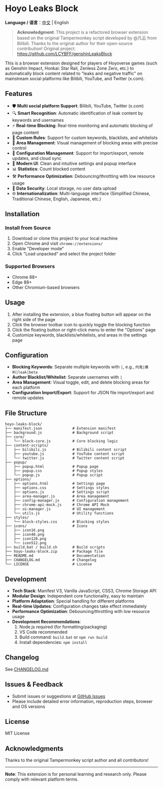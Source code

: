 # Hoyo Leaks Block

**Language / 语言**：[中文](README.md) | English

> **Acknowledgment**: This project is a refactored browser extension based on the original Tampermonkey script developed by @凡云 from Bilibili. Thanks to the original author for their open-source contribution! Original project: https://github.com/LCYBFF/genshinLeaksBlock

This is a browser extension designed for players of Hoyoverse games (such as Genshin Impact, Honkai: Star Rail, Zenless Zone Zero, etc.) to automatically block content related to "leaks and negative traffic" on mainstream social platforms like Bilibili, YouTube, and Twitter (x.com).

## Features

- 🛡️ **Multi social platform Support**: Bilibili, YouTube, Twitter (x.com)
- 🔍 **Smart Recognition**: Automatic identification of leak content by keywords and usernames
- ⚡ **Real-time Blocking**: Real-time monitoring and automatic blocking of page content
- 📝 **Custom Rules**: Support for custom keywords, blacklists, and whitelists
- 🎯 **Area Management**: Visual management of blocking areas with precise control
- 💾 **Configuration Management**: Support for import/export, remote updates, and cloud sync
- 🎨 **Modern UI**: Clean and intuitive settings and popup interface
- 📊 **Statistics**: Count blocked content
- 🛠️ **Performance Optimization**: Debouncing/throttling with low resource usage
- 🔐 **Data Security**: Local storage, no user data upload
- 🌐 **Internationalization**: Multi-language interface (Simplified Chinese, Traditional Chinese, English, Japanese, etc.)

## Installation

### Install from Source

1. Download or clone this project to your local machine
2. Open Chrome and visit `chrome://extensions/`
3. Enable "Developer mode"
4. Click "Load unpacked" and select the project folder

### Supported Browsers

- Chrome 88+
- Edge 88+
- Other Chromium-based browsers

## Usage

1. After installing the extension, a blue floating button will appear on the right side of the page
2. Click the browser toolbar icon to quickly toggle the blocking function
3. Click the floating button or right-click menu to enter the "Options" page
4. Customize keywords, blacklists/whitelists, and areas in the settings page

## Configuration

- **Blocking Keywords**: Separate multiple keywords with `|`, e.g., `内鬼|爆料|leak|beta`
- **Author Blacklist/Whitelist**: Separate usernames with `|`
- **Area Management**: Visual toggle, edit, and delete blocking areas for each platform
- **Configuration Import/Export**: Support for JSON file import/export and remote updates

## File Structure

```
hoyo-leaks-block/
├── manifest.json              # Extension manifest
├── background.js              # Background script
├── core/
│   └── block-core.js          # Core blocking logic
├── content-scripts/
│   ├── bilibili.js            # Bilibili content script
│   ├── youtube.js             # YouTube content script
│   └── twitter.js             # Twitter content script
├── popup/
│   ├── popup.html             # Popup page
│   ├── popup.css              # Popup styles
│   └── popup.js               # Popup script
├── options/
│   ├── options.html           # Settings page
│   ├── options.css            # Settings styles
│   ├── options.js             # Settings script
│   ├── area-manager.js        # Area management
│   ├── config-manager.js      # Configuration management
│   ├── chrome-api-mock.js     # Chrome API Mock
│   ├── ui-manager.js          # UI management
│   └── utils.js               # Utility functions
├── styles/
│   └── block-styles.css       # Blocking styles
├── icons/                     # Icons
│   ├── icon16.png
│   ├── icon48.png
│   ├── icon128.png
│   └── icon512.png
├── build.bat / build.sh       # Build scripts
├── hoyo-leaks-block.zip       # Package file
├── README.md                  # Documentation
├── CHANGELOG.md               # Changelog
└── LICENSE                    # License
```

## Development

- **Tech Stack**: Manifest V3, Vanilla JavaScript, CSS3, Chrome Storage API
- **Modular Design**: Independent core functionality, easy to maintain
- **Platform Adaptation**: Special handling for different platforms
- **Real-time Updates**: Configuration changes take effect immediately
- **Performance Optimization**: Debouncing/throttling with low resource usage
- **Development Recommendations**:
  1. Node.js required (for formatting/packaging)
  2. VS Code recommended
  3. Build command: `build.bat` or `npm run build`
  4. Install dependencies: `npm install`

## Changelog

See [CHANGELOG.md](./CHANGELOG.md)

## Issues & Feedback

- Submit issues or suggestions at [GitHub Issues](https://github.com/kaedei/hoyo-leaks-block/issues)
- Please include detailed error information, reproduction steps, browser and OS versions

## License

MIT License

## Acknowledgments

Thanks to the original Tampermonkey script author and all contributors!

---

**Note**: This extension is for personal learning and research only. Please comply with relevant platform terms.
